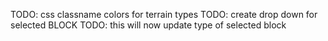 TODO: css classname colors for terrain types
TODO: create drop down for selected BLOCK 
TODO: this will now update type of selected block